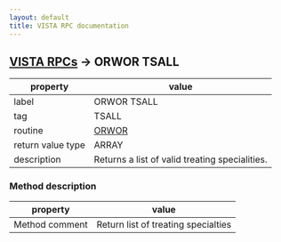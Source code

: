 ```yaml
---
layout: default
title: VISTA RPC documentation
---
```




## [VISTA RPCs](TableOfContent.md) &#8594; ORWOR TSALL 

 property | value 
--- | --- 
 label | ORWOR TSALL
 tag | TSALL
 routine | [ORWOR](http://code.osehra.org/dox/Routine_ORWOR_source.html)
 return value type | ARRAY
 description | Returns a list of valid treating specialities.


### Method description

 property | value 
--- | --- 
 Method comment | Return list of treating specialties